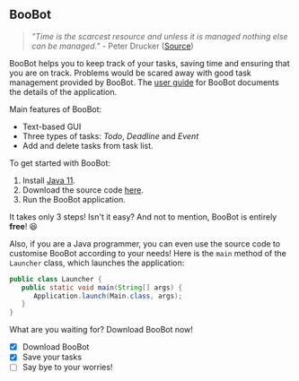 ## BooBot
> _"Time is the scarcest resource and unless it is managed nothing else can be managed."_  - Peter Drucker ([Source](https://www.azquotes.com/author/4147-Peter_Drucker/tag/time-management#:~:text=Time%20is%20the%20scarcest%20resource,nothing%20else%20can%20be%20managed.&text=Until%20we%20can%20manage%20time%2C%20we%20can%20manage%20nothing%20else.&text=One%20cannot%20buy%2C%20rent%20or%20hire%20more%20time.))

BooBot helps you to keep track of your tasks, saving time and ensuring that you are on track. Problems would be scared
away with good task management provided by BooBot. The [user guide](docs/README.md) for BooBot documents the details
of the application.

Main features of BooBot:
- Text-based GUI
- Three types of tasks: _Todo_, _Deadline_ and _Event_
- Add and delete tasks from task list.

To get started with BooBot:
1. Install [Java 11](https://www.oracle.com/java/technologies/downloads/#java11).
2. Download the source code [here](https://github.com/eugenetangkj/ip).
3.  Run the BooBot application.

It takes only 3 steps! Isn't it easy? And not to mention, BooBot is entirely **free**! 😆

Also, if you are a Java programmer, you can even use the source code to customise BooBot according to your needs! Here is the
`main` method of the `Launcher` class, which launches the application:
```java
public class Launcher {
   public static void main(String[] args) {
      Application.launch(Main.class, args);
   }
}
```

What are you waiting for? Download BooBot now!
- [x] Download BooBot
- [x] Save your tasks
- [ ] Say bye to your worries!
